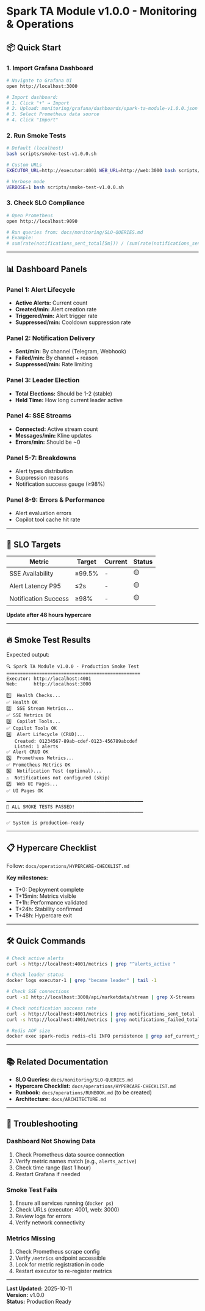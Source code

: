 # Spark TA Module v1.0.0 - Monitoring & Operations

## 📦 Quick Start

### 1. Import Grafana Dashboard

```bash
# Navigate to Grafana UI
open http://localhost:3000

# Import dashboard:
# 1. Click "+" → Import
# 2. Upload: monitoring/grafana/dashboards/spark-ta-module-v1.0.0.json
# 3. Select Prometheus data source
# 4. Click "Import"
```

### 2. Run Smoke Tests

```bash
# Default (localhost)
bash scripts/smoke-test-v1.0.0.sh

# Custom URLs
EXECUTOR_URL=http://executor:4001 WEB_URL=http://web:3000 bash scripts/smoke-test-v1.0.0.sh

# Verbose mode
VERBOSE=1 bash scripts/smoke-test-v1.0.0.sh
```

### 3. Check SLO Compliance

```bash
# Open Prometheus
open http://localhost:9090

# Run queries from: docs/monitoring/SLO-QUERIES.md
# Example:
# sum(rate(notifications_sent_total[5m])) / (sum(rate(notifications_sent_total[5m])) + sum(rate(notifications_failed_total[5m]))) * 100
```

---

## 📊 Dashboard Panels

### Panel 1: Alert Lifecycle
- **Active Alerts:** Current count
- **Created/min:** Alert creation rate
- **Triggered/min:** Alert trigger rate
- **Suppressed/min:** Cooldown suppression rate

### Panel 2: Notification Delivery
- **Sent/min:** By channel (Telegram, Webhook)
- **Failed/min:** By channel + reason
- **Suppressed/min:** Rate limiting

### Panel 3: Leader Election
- **Total Elections:** Should be 1-2 (stable)
- **Held Time:** How long current leader active

### Panel 4: SSE Streams
- **Connected:** Active stream count
- **Messages/min:** Kline updates
- **Errors/min:** Should be ~0

### Panel 5-7: Breakdowns
- Alert types distribution
- Suppression reasons
- Notification success gauge (≥98%)

### Panel 8-9: Errors & Performance
- Alert evaluation errors
- Copilot tool cache hit rate

---

## 🎯 SLO Targets

| Metric | Target | Current | Status |
|--------|--------|---------|--------|
| SSE Availability | ≥99.5% | - | 🟡 |
| Alert Latency P95 | ≤2s | - | 🟡 |
| Notification Success | ≥98% | - | 🟡 |

**Update after 48 hours hypercare**

---

## 🔥 Smoke Test Results

Expected output:
```
🔍 Spark TA Module v1.0.0 - Production Smoke Test
=================================================
Executor: http://localhost:4001
Web:      http://localhost:3000

1️⃣  Health Checks...
✅ Health OK
2️⃣  SSE Stream Metrics...
✅ SSE Metrics OK
3️⃣  Copilot Tools...
✅ Copilot Tools OK
4️⃣  Alert Lifecycle (CRUD)...
   Created: 01234567-89ab-cdef-0123-456789abcdef
   Listed: 1 alerts
✅ Alert CRUD OK
5️⃣  Prometheus Metrics...
✅ Prometheus Metrics OK
6️⃣  Notification Test (optional)...
⚠️  Notifications not configured (skip)
7️⃣  Web UI Pages...
✅ UI Pages OK

━━━━━━━━━━━━━━━━━━━━━━━━━━━━━━━━━━━━━━━━━━━━━━━━━━
🎉 ALL SMOKE TESTS PASSED!
━━━━━━━━━━━━━━━━━━━━━━━━━━━━━━━━━━━━━━━━━━━━━━━━━━

✅ System is production-ready
```

---

## 📋 Hypercare Checklist

Follow: `docs/operations/HYPERCARE-CHECKLIST.md`

**Key milestones:**
- T+0: Deployment complete
- T+15min: Metrics visible
- T+1h: Performance validated
- T+24h: Stability confirmed
- T+48h: Hypercare exit

---

## 🛠️ Quick Commands

```bash
# Check active alerts
curl -s http://localhost:4001/metrics | grep "^alerts_active "

# Check leader status
docker logs executor-1 | grep "became leader" | tail -1

# Check SSE connections
curl -sI http://localhost:3000/api/marketdata/stream | grep X-Streams

# Check notification success rate
curl -s http://localhost:4001/metrics | grep notifications_sent_total
curl -s http://localhost:4001/metrics | grep notifications_failed_total

# Redis AOF size
docker exec spark-redis redis-cli INFO persistence | grep aof_current_size
```

---

## 📚 Related Documentation

- **SLO Queries:** `docs/monitoring/SLO-QUERIES.md`
- **Hypercare Checklist:** `docs/operations/HYPERCARE-CHECKLIST.md`
- **Runbook:** `docs/operations/RUNBOOK.md` (to be created)
- **Architecture:** `docs/ARCHITECTURE.md`

---

## 🚨 Troubleshooting

### Dashboard Not Showing Data
1. Check Prometheus data source connection
2. Verify metric names match (e.g., `alerts_active`)
3. Check time range (last 1 hour)
4. Restart Grafana if needed

### Smoke Test Fails
1. Ensure all services running (`docker ps`)
2. Check URLs (executor: 4001, web: 3000)
3. Review logs for errors
4. Verify network connectivity

### Metrics Missing
1. Check Prometheus scrape config
2. Verify `/metrics` endpoint accessible
3. Look for metric registration in code
4. Restart executor to re-register metrics

---

**Last Updated:** 2025-10-11  
**Version:** v1.0.0  
**Status:** Production Ready

